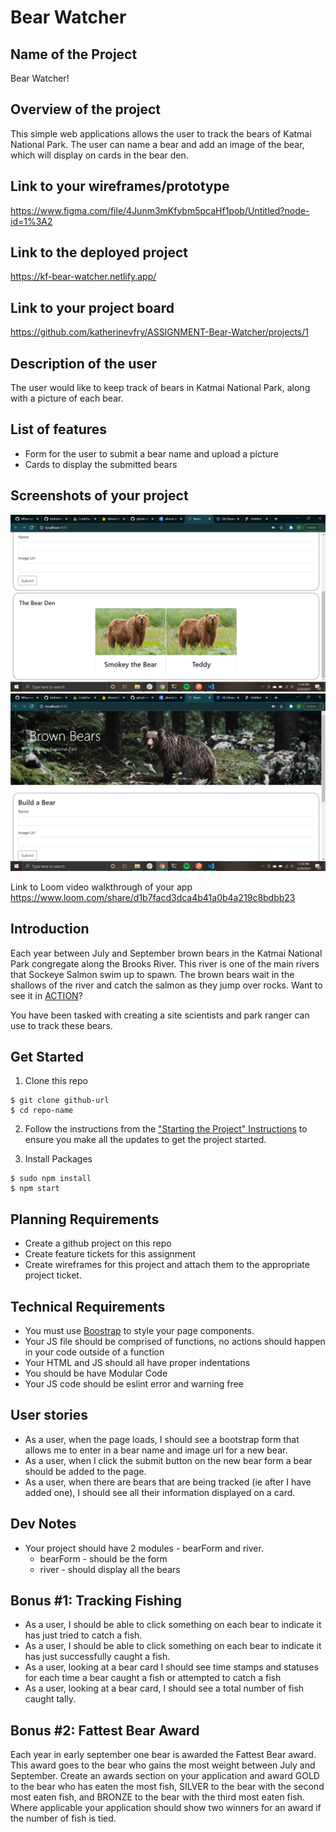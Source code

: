 # Bear Watcher

## Name of the Project
Bear Watcher!
## Overview of the project
This simple web applications allows the user to track the bears of Katmai National Park. The user can name a bear and add an image of the bear, which will display on cards in the bear den.
## Link to your wireframes/prototype
https://www.figma.com/file/4Junm3mKfybm5pcaHf1pob/Untitled?node-id=1%3A2
## Link to the deployed project 
https://kf-bear-watcher.netlify.app/
## Link to your project board
https://github.com/katherinevfry/ASSIGNMENT-Bear-Watcher/projects/1
## Description of the user
The user would like to keep track of bears in Katmai National Park, along with a picture of each bear.
## List of features 
- Form for the user to submit a bear name and upload a picture
- Cards to display the submitted bears
## Screenshots of your project
![screenshot](https://github.com/katherinevfry/ASSIGNMENT-Bear-Watcher/blob/main/src/images/Screenshot%20(27).png)
![screenshot](https://github.com/katherinevfry/ASSIGNMENT-Bear-Watcher/blob/main/src/images/Screenshot%20(28).png)

Link to Loom video walkthrough of your app 
https://www.loom.com/share/d1b7facd3dca4b41a0b4a219c8bdbb23
## Introduction
Each year between July and September brown bears in the Katmai National Park congregate along the Brooks River.  This river is one of the main rivers that Sockeye Salmon swim up to spawn.  The brown bears wait in the shallows of the river and catch the salmon as they jump over rocks.  Want to see it in [ACTION](https://explore.org/livecams/brown-bears/brown-bear-salmon-cam-brooks-falls)?

You have been tasked with creating a site scientists and park ranger can use to track these bears.

## Get Started

1. Clone this repo
```
$ git clone github-url
$ cd repo-name
```
2. Follow the instructions from the ["Starting the Project" Instructions](https://github.com/nss-nightclass-projects/webpack-template/blob/master/README.md#starting-the-project) to ensure you make all the updates to get the project started.

3. Install Packages

```
$ sudo npm install
$ npm start
```

## Planning Requirements
* Create a github project on this repo
* Create feature tickets for this assignment
* Create wireframes for this project and attach them to the appropriate project ticket.

## Technical Requirements
* You must use [Boostrap](https://getbootstrap.com/) to style your page components.
* Your JS file should be comprised of functions, no actions should happen in your code outside of a function
* Your HTML and JS should all have proper indentations
* You should be have Modular Code
* Your JS code should be eslint error and warning free

## User stories
* As a user, when the page loads, I should see a bootstrap form that allows me to enter in a bear name and image url for a new bear.
* As a user, when I click the submit button on the new bear form a bear should be added to the page.
* As a user, when there are bears that are being tracked (ie after I have added one), I should see all their information displayed on a card.

## Dev Notes
* Your project should have 2 modules - bearForm and river.
  * bearForm - should be the form
  * river - should display all the bears

## Bonus #1: Tracking Fishing
* As a user, I should be able to click something on each bear to indicate it has just tried to catch a fish.
* As a user, I should be able to click something on each bear to indicate it has just successfully caught a fish.
* As a user, looking at a bear card I should see time stamps and statuses for each time a bear caught a fish or attempted to catch a fish
* As a user, looking at a bear card, I should see a total number of fish caught tally.

## Bonus #2: Fattest Bear Award
Each year in early september one bear is awarded the Fattest Bear award.  This award goes to the bear who gains the most weight between July and September.  Create an awards section on your application and award GOLD to the bear who has eaten the most fish, SILVER to the bear with the second most eaten fish, and BRONZE to the bear with the third most eaten fish.  Where applicable your application should show two winners for an award if the number of fish is tied.
